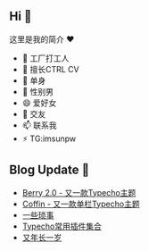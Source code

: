 ## Hi  👋

这里是我的简介 ❤️

- 🔭 工厂打工人
- 🌱 擅长CTRL CV
- 👯 单身
- 🤔 性别男
- 😄 爱好女
- 💬 交友
- 📫 联系我
- ⚡ TG:imsunpw

## Blog Update 📒
<!-- BLOG-POST-LIST:START -->
- [Berry 2.0 - 又一款Typecho主题](https://www.imsun.org/archives/1753.html)
- [Coffin - 又一款单栏Typecho主题](https://www.imsun.org/archives/1752.html)
- [一些琐事](https://www.imsun.org/archives/1751.html)
- [Typecho常用插件集合](https://www.imsun.org/archives/1748.html)
- [又年长一岁](https://www.imsun.org/archives/1749.html)
<!-- BLOG-POST-LIST:END -->
